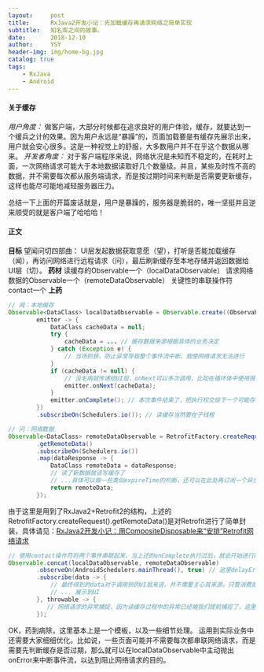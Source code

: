 ```yaml
---
layout:     post
title:      RxJava2开发小记：先加载缓存再请求网络之简单实现
subtitle:   知名库之间的故事。
date:       2018-12-10
author:     YSY
header-img: img/home-bg.jpg
catalog: true
tags:
    - RxJava
    - Android
---
```


#### 关于缓存

*用户角度：*
做客户端，大部分时候都在追求良好的用户体验，缓存，就要达到一个缓兵之计的效果。因为用户永远是“暴躁”的，页面加载要是有缓存先展示出来，用户就会安心很多。这是一种视觉上的舒服，大多数用户并不在乎这个数据从哪来。
*开发者角度：*
对于客户端程序来说，网络状况是未知而不稳定的，在耗时上面，一次网络请求可能大于本地数据读取好几个数量级。并且，某些及时性不高的数据，并不需要每次都从服务端请求，而是按过期时间来判断是否需要更新缓存，这样也能尽可能地减轻服务器压力。

总结一下上面的开篇废话就是，用户是暴躁的，服务器是脆弱的，唯一坚挺并且逆来顺受的就是客户端了哈哈哈！

#### 正文

**目标**
望闻问切四部曲：
UI层发起数据获取意愿（望），打听是否能加载缓存（闻），再访问网络进行远程请求（问），最后刷新缓存至本地存储并返回数据给UI层（切）。
**药材**
读缓存的Observable一个（localDataObservable）
请求网络数据的Observable一个（remoteDataObservable）
关键性的串联操作符contact一个
**上药**

```java
// 闻：本地缓存
Observable<DataClass> localDataObservable = Observable.create((ObservableOnSubscribe<DataClass>)
        emitter -> {
            DataClass cacheData = null;
            try {
                cacheData = ... // 缓存数据来源根据具体的业务决定
            } catch (Exception e) {
                // 当场抓获，防止异常导致整个事件流中断，致使网络请求无法进行
            }
            if (cacheData != null) {
                // 没毛病就传递给UI层，onNext可以多次调用，比如在循环体中使用很方便
                emitter.onNext(cacheData);
            }
            emitter.onComplete(); // 本次事件结束了，把执行权交给下一个可能存在的事件
        })
        .subscribeOn(Schedulers.io()); // 读缓存当然要在子线程
```

```java
// 问：网络数据
Observable<DataClass> remoteDataObservable = RetrofitFactory.createRequest()
        .getRemoteData()
        .subscribeOn(Schedulers.io())
        .map(dataResponse -> {
            DataClass remoteData = dataResponse;
            // 读了新数据就该写缓存了
            // ...具体可以做一些类似expireTime的判断，还可以在此处再订阅一个异步写缓存的Observable，达到读写分离的效果
            return remoteData;
        });
```

由于这里是用到了RxJava2+Retrofit2的结构，上述的RetrofitFactory.createRequest().getRemoteData()是对Retrofit进行了简单封装，具体请见：[RxJava2开发小记：用CompositeDisposable来“安排”Retrofit网络请求](https://blog.csdn.net/ysy950803/article/details/84930656)

```java
// 使用contact操作符将两个事件串联起来，当上述的onComplete执行过后，就会开始进行网络请求
Observable.concat(localDataObservable, remoteDataObservable)
        .observeOn(AndroidSchedulers.mainThread(), true) // 这里delayError设为true，防止onNext在下游还没消费完，就被onComplete结束掉了
        .subscribe(data -> {
            // 最终得到的data对于调用侧的UI层来说，并不需要关心其来源，只管消费就好了
            // ... 展示到UI
        }, throwable -> {
           // 网络请求的异常捕捉，因为读缓存过程中的异常已经被我们提前捕捉了，这里就不会再出现
        });
```

OK，药到病除，这里基本上是一个模板，以及一些细节处理。
运用到实际业务中还需要大家细细优化。比如说，一些页面可能并不需要每次都串联网络请求，而是需要先判断缓存是否过期，那么就可以在localDataObservable中主动抛出onError来中断事件流，以达到阻止网络请求的目的。
